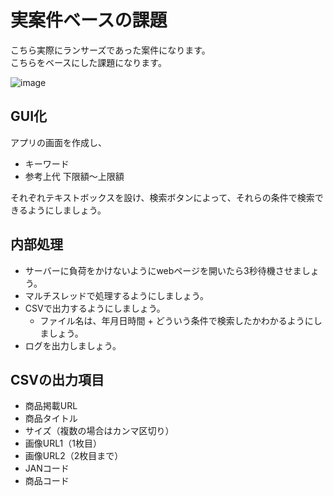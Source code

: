 # 実案件ベースの課題

こちら実際にランサーズであった案件になります。  
こちらをベースにした課題になります。

![image](https://user-images.githubusercontent.com/16814992/132820314-ac1a0799-6a2e-4377-ba81-844b23faaaba.png)

## GUI化
アプリの画面を作成し、
- キーワード
- 参考上代 下限額～上限額  

それぞれテキストボックスを設け、検索ボタンによって、それらの条件で検索できるようにしましょう。

## 内部処理
- サーバーに負荷をかけないようにwebページを開いたら3秒待機させましょう。
- マルチスレッドで処理するようにしましょう。
- CSVで出力するようにしましょう。
  - ファイル名は、年月日時間 + どういう条件で検索したかわかるようにしましょう。
- ログを出力しましょう。

## CSVの出力項目
- 商品掲載URL
- 商品タイトル
- サイズ（複数の場合はカンマ区切り）
- 画像URL1（1枚目）
- 画像URL2（2枚目まで）
- JANコード
- 商品コード
